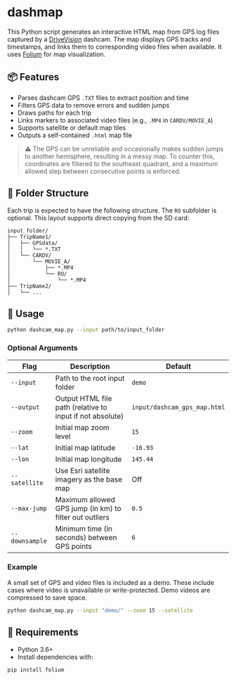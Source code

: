 # dashmap

This Python script generates an interactive HTML map from GPS log files captured by a [DriveVision](https://drivevision.com.au/products/drivevision-dash-cam) dashcam. The map displays GPS tracks and timestamps, and links them to corresponding video files when available. It uses [Folium](https://python-visualization.github.io/folium/) for map visualization.

## 📦 Features

* Parses dashcam GPS `.TXT` files to extract position and time  
* Filters GPS data to remove errors and sudden jumps  
* Draws paths for each trip  
* Links markers to associated video files (e.g., `.MP4` in `CARDV/MOVIE_A`)  
* Supports satellite or default map tiles  
* Outputs a self-contained `.html` map file  

> ⚠️ The GPS can be unreliable and occasionally makes sudden jumps to another hemisphere, resulting in a messy map. To counter this, coordinates are filtered to the southeast quadrant, and a maximum allowed step between consecutive points is enforced.

## 📁 Folder Structure

Each trip is expected to have the following structure. The `RO` subfolder is optional. This layout supports direct copying from the SD card:

```
input_folder/
├── TripName1/
│   ├── GPSdata/
│   │   └── *.TXT
│   └── CARDV/
│       └── MOVIE_A/
│           ├── *.MP4
│           └── RO/
│               └── *.MP4
├── TripName2/
│   └── ...
```

## 🚀 Usage

```bash
python dashcam_map.py --input path/to/input_folder
```

### Optional Arguments

| Flag           | Description                                                 | Default                       |
|----------------|-------------------------------------------------------------|-------------------------------|
| `--input`      | Path to the root input folder                               | `demo`                        |
| `--output`     | Output HTML file path (relative to input if not absolute)   | `input/dashcam_gps_map.html` |
| `--zoom`       | Initial map zoom level                                      | `15`                          |
| `--lat`        | Initial map latitude                                        | `-16.93`                      |
| `--lon`        | Initial map longitude                                       | `145.44`                      |
| `--satellite`  | Use Esri satellite imagery as the base map                  | Off                           |
| `--max-jump`   | Maximum allowed GPS jump (in km) to filter out outliers     | `0.5`                         |
| `--downsample` | Minimum time (in seconds) between GPS points                | `6`                           |

### Example

A small set of GPS and video files is included as a demo. These include cases where video is unavailable or write-protected. Demo videos are compressed to save space.

```bash
python dashcam_map.py --input "demo/" --zoom 15 --satellite
```

## 💠 Requirements

* Python 3.6+
* Install dependencies with:

```bash
pip install folium
```
